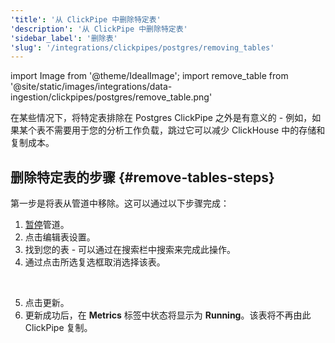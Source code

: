 ```yaml
---
'title': '从 ClickPipe 中删除特定表'
'description': '从 ClickPipe 中删除特定表'
'sidebar_label': '删除表'
'slug': '/integrations/clickpipes/postgres/removing_tables'
---
```


import Image from '@theme/IdealImage';
import remove_table from '@site/static/images/integrations/data-ingestion/clickpipes/postgres/remove_table.png'

在某些情况下，将特定表排除在 Postgres ClickPipe 之外是有意义的 - 例如，如果某个表不需要用于您的分析工作负载，跳过它可以减少 ClickHouse 中的存储和复制成本。

## 删除特定表的步骤 {#remove-tables-steps}

第一步是将表从管道中移除。这可以通过以下步骤完成：

1. [暂停](./pause_and_resume.md)管道。
2. 点击编辑表设置。
3. 找到您的表 - 可以通过在搜索栏中搜索来完成此操作。
4. 通过点击所选复选框取消选择该表。
<br/>

<Image img={remove_table} border size="md"/>

5. 点击更新。
6. 更新成功后，在 **Metrics** 标签中状态将显示为 **Running**。该表将不再由此 ClickPipe 复制。
